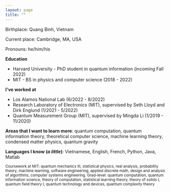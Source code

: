 ```yaml
---
layout: page
title: ""
---
```


Birthplace: Quang Binh, Vietnam

Current place: Cambridge, MA, USA

Pronouns: he/him/his


**Education**

* Harvard University - PhD student in quantum information  (incoming Fall 2022)
* MIT - BS in physics and computer science (2018 - 2022)

**I've worked at**

* Los Alamos National Lab (6/2022 - 8/2022)
* Research Laboratory of Electronics (MIT), supervised by Seth Lloyd and Dirk Englund (1/2021 - 5/2022)
* Quantum Measurement Group (MIT), supervised by Mingda Li (1/2019 - 11/2020)


<!-- * Used machine learning and mathematical tools to study quantum error-correcting codes
* Developed quantum algorithms for group-equivariant transformations
* Developed quantum(-inspired) algorithms for numerical linear algebra -->

**Areas that I want to learn more**: quantum computation, quantum information theory, theoretical computer science, machine learning theory, condensed matter physics, quantum gravity

**Languages I know (*a little*)**: Vietnamese, English, French, Python, Java, Matlab

<sub>Coursework at MIT: quantum mechanics III, statistical physics, real analysis, probability theory, machine learning, software engineering, applied discrete math, design and analysis of algorithms, computer systems engineering. Grad-level: quantum computation, quantum information science, theory of computation, statistical learning theory, theory of solids I, quantum field theory I, quantum technology and devices, quantum complexity theory</sub>
